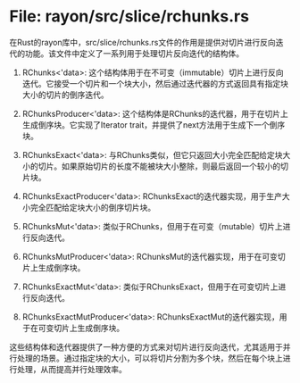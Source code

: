 # File: rayon/src/slice/rchunks.rs

在Rust的rayon库中，src/slice/rchunks.rs文件的作用是提供对切片进行反向迭代的功能。该文件中定义了一系列用于处理切片反向迭代的结构体。

1. RChunks<'data>: 这个结构体用于在不可变（immutable）切片上进行反向迭代。它接受一个切片和一个块大小，然后通过迭代器的方式返回具有指定块大小的切片的倒序迭代。
   
2. RChunksProducer<'data>: 这个结构体是RChunks的迭代器，用于在切片上生成倒序块。它实现了Iterator trait，并提供了next方法用于生成下一个倒序块。
   
3. RChunksExact<'data>: 与RChunks类似，但它只返回大小完全匹配给定块大小的切片。如果原始切片的长度不能被块大小整除，则最后返回一个较小的切片块。
   
4. RChunksExactProducer<'data>: RChunksExact的迭代器实现，用于生产大小完全匹配给定块大小的倒序切片块。
   
5. RChunksMut<'data>: 类似于RChunks，但用于在可变（mutable）切片上进行反向迭代。
   
6. RChunksMutProducer<'data>: RChunksMut的迭代器实现，用于在可变切片上生成倒序块。
   
7. RChunksExactMut<'data>: 类似于RChunksExact，但用于在可变切片上进行反向迭代。
   
8. RChunksExactMutProducer<'data>: RChunksExactMut的迭代器实现，用于在可变切片上生成倒序块。

这些结构体和迭代器提供了一种方便的方式来对切片进行反向迭代，尤其适用于并行处理的场景。通过指定块的大小，可以将切片分割为多个块，然后在每个块上进行处理，从而提高并行处理效率。

